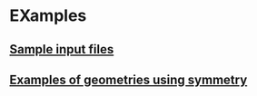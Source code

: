 # EXamples

## [Sample input files](Sample.md)

## [Examples of geometries using symmetry](Geometry-examples.md)

